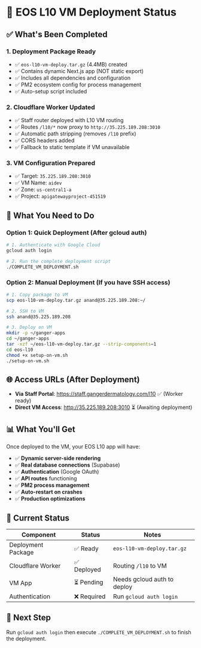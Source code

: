 # 🎉 EOS L10 VM Deployment Status

## ✅ What's Been Completed

### 1. **Deployment Package Ready**
- ✅ `eos-l10-vm-deploy.tar.gz` (4.4MB) created
- ✅ Contains dynamic Next.js app (NOT static export)
- ✅ Includes all dependencies and configuration
- ✅ PM2 ecosystem config for process management
- ✅ Auto-setup script included

### 2. **Cloudflare Worker Updated**
- ✅ Staff router deployed with L10 VM routing
- ✅ Routes `/l10/*` now proxy to `http://35.225.189.208:3010`
- ✅ Automatic path stripping (removes `/l10` prefix)
- ✅ CORS headers added
- ✅ Fallback to static template if VM unavailable

### 3. **VM Configuration Prepared**
- ✅ Target: `35.225.189.208:3010`
- ✅ VM Name: `aidev`
- ✅ Zone: `us-central1-a`
- ✅ Project: `apigatewayproject-451519`

## 🔄 What You Need to Do

### Option 1: Quick Deployment (After gcloud auth)
```bash
# 1. Authenticate with Google Cloud
gcloud auth login

# 2. Run the complete deployment script
./COMPLETE_VM_DEPLOYMENT.sh
```

### Option 2: Manual Deployment (If you have SSH access)
```bash
# 1. Copy package to VM
scp eos-l10-vm-deploy.tar.gz anand@35.225.189.208:~/

# 2. SSH to VM
ssh anand@35.225.189.208

# 3. Deploy on VM
mkdir -p ~/ganger-apps
cd ~/ganger-apps
tar -xzf ~/eos-l10-vm-deploy.tar.gz --strip-components=1
cd eos-l10
chmod +x setup-on-vm.sh
./setup-on-vm.sh
```

## 🌐 Access URLs (After Deployment)

- **Via Staff Portal**: https://staff.gangerdermatology.com/l10 ✅ (Worker ready)
- **Direct VM Access**: http://35.225.189.208:3010 ⏳ (Awaiting deployment)

## 📊 What You'll Get

Once deployed to the VM, your EOS L10 app will have:
- ✅ **Dynamic server-side rendering**
- ✅ **Real database connections** (Supabase)
- ✅ **Authentication** (Google OAuth)
- ✅ **API routes** functioning
- ✅ **PM2 process management**
- ✅ **Auto-restart on crashes**
- ✅ **Production optimizations**

## 🚀 Current Status

| Component | Status | Notes |
|-----------|--------|-------|
| Deployment Package | ✅ Ready | `eos-l10-vm-deploy.tar.gz` |
| Cloudflare Worker | ✅ Deployed | Routing `/l10` to VM |
| VM App | ⏳ Pending | Needs gcloud auth to deploy |
| Authentication | ❌ Required | Run `gcloud auth login` |

## 📝 Next Step

Run `gcloud auth login` then execute `./COMPLETE_VM_DEPLOYMENT.sh` to finish the deployment.